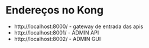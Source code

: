 
# Endereços no Kong

* http://localhost:8000/ - gateway de entrada das apis
* http://localhost:8001/ - ADMIN API
* http://localhost:8002/ - ADMIN GUI
